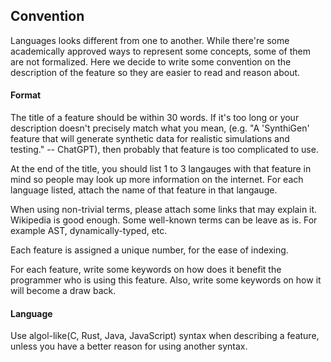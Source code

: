 ## Convention
Languages looks different from one to another. While there're some academically approved ways to represent some concepts, some of them are not formalized. Here we decide to write some convention on the description of the feature so they are easier to read and reason about.

#### Format
The title of a feature should be within 30 words. If it's too long or your description doesn't precisely match what you mean, (e.g. "A 'SynthiGen' feature that will generate synthetic data for realistic simulations and testing." -- ChatGPT), then probably that feature is too complicated to use. 

At the end of the title, you should list 1 to 3 langauges with that feature in mind so people may look up more information on the internet. For each language listed, attach the name of that feature in that langauge.

When using non-trivial terms, please attach some links that may explain it. Wikipedia is good enough. Some well-known terms can be leave as is. For example AST, dynamically-typed, etc.

Each feature is assigned a unique number, for the ease of indexing.

For each feature, write some keywords on how does it benefit the programmer who is using this feature. Also, write some keywords on how it will become a draw back.

#### Language
Use algol-like(C, Rust, Java, JavaScript) syntax when describing a feature, unless you have a better reason for using another syntax.

